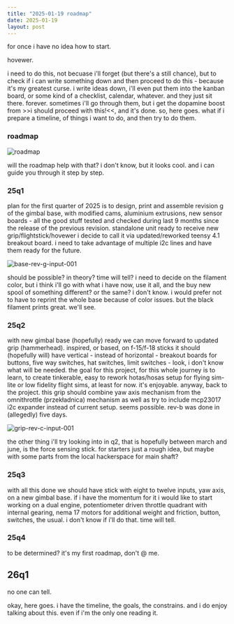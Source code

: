 ```yaml
---
title: "2025-01-19 roadmap"
date: 2025-01-19
layout: post
---
```


for once i have no idea how to start. <br />

hovewer. <br />

i need to do this, not becuase i'll forget (but there's a still chance), but to check if i can write something down and then proceed to do this - because it's my greatest curse. i write ideas down, i'll even put them into the kanban board, or some kind of a checklist, calendar, whatever. and they just sit there. forever. sometimes i'll go through them, but i get the dopamine boost from >>i should proceed with this!<<, and it's done. so, here goes. what if i prepare a timeline, of things i want to do, and then try to do them. <br />

### roadmap

![roadmap](https://github.com/user-attachments/assets/bcaa0c27-1ef2-4fe9-a886-8f9d5f2ca2a7)

will the roadmap help with that? i don't know, but it looks cool. and i can guide you through it step by step. <br />

### 25q1

plan for the first quarter of 2025 is to design, print and assemble revision g of the gimbal base, with modified cams, aluminium extrusions, new sensor boards - all the good stuff tested and checked during last 9 months since the release of the previous revision. standalone unit ready to receive new grip/flightstick/hovewer i decide to call it via updated/reworked teensy 4.1 breakout board. i need to take advantage of multiple i2c lines and have them ready for the future. <br />

![base-rev-g-input-001](https://github.com/user-attachments/assets/743d1a49-eaec-4776-9360-d1c3f5d96b28)

should be possible? in theory? time will tell? i need to decide on the filament color, but i think i'll go with what i have now, use it all, and the buy new spool of something different? or the same? i don't know. i would prefer not to have to reprint the whole base because of color issues. but the black filament prints great. we'll see. <br />

### 25q2

with new gimbal base (hopefully) ready we can move forward to updated grip (hammerhead). inspired, or based, on f-15/f-18 sticks it should (hopefully will) have vertical - instead of horizontal - breakout boards for buttons, five way switches, hat switches, limit switches - look, i don't know what will be needed. the goal for this project, for this whole journey is to learn, to create tinkerable, easy to rework hotas/hosas setup for flying sim-lite or low fidelity flight sims, at least for now. it's enjoyable. anyway, back to the project. this grip should combine yaw axis mechanism from the omnithrottle (przekładnica) mechanism as well as try to include mcp23017 i2c expander instead of current setup. seems possible. rev-b was done in (allegedly) five days. <br />

![grip-rev-c-input-001](https://github.com/user-attachments/assets/0acddcc9-bebd-4334-84cb-110d172aad8b)

the other thing i'll try looking into in q2, that is hopefully between march and june, is the force sensing stick. for starters just a rough idea, but maybe with some parts from the local hackerspace for main shaft? <br />

### 25q3

with all this done we should have stick with eight to twelve inputs, yaw axis, on a new gimbal base. if i have the momentum for it i would like to start working on a dual engine, potentiometer driven throttle quadrant with internal gearing, nema 17 motors for additional weight and friction, button, switches, the usual. i don't know if i'll do that. time will tell.

### 25q4

to be determined? it's my first roadmap, don't @ me. <br />

## 26q1

no one can tell. <br />

okay, here goes. i have the timeline, the goals, the constrains. and i do enjoy talking about this. even if i'm the only one reading it. <br />
